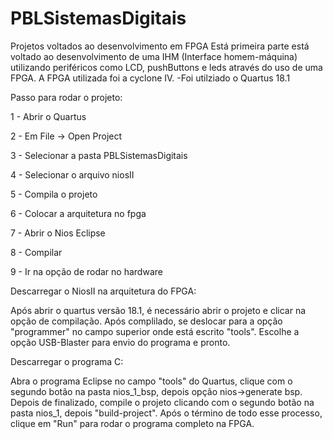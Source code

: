 # PBLSistemasDigitais
Projetos voltados ao desenvolvimento em FPGA
Está primeira parte está voltado ao desenvolvimento de uma IHM (Interface homem-máquina) utilizando periféricos como LCD, pushButtons e leds através do uso de uma FPGA. A FPGA utilizada foi a cyclone IV.
-Foi utilziado o Quartus 18.1

Passo para rodar o projeto:

1 - Abrir o Quartus

2 - Em File -> Open Project

3 - Selecionar a pasta PBLSistemasDigitais

4 - Selecionar o arquivo niosII

5 - Compila o projeto

6 - Colocar a arquitetura no fpga

7 - Abrir o Nios Eclipse

8 - Compilar

9 - Ir na opção de rodar no hardware


Descarregar o NiosII na arquitetura do FPGA:

Após abrir o quartus versão 18.1, é necessário abrir o projeto e clicar na opção de compilação. Após complilado, se deslocar para a opção "programmer" no campo superior onde está escrito "tools". Escolhe a opção USB-Blaster para envio do programa e pronto.

Descarregar o programa C:

Abra o programa Eclipse no campo "tools" do Quartus, clique com o segundo botão na pasta nios_1_bsp, depois opção nios->generate bsp. Depois de finalizado, compile o projeto clicando com o segundo botão na pasta nios_1, depois "build-project". Após o término de todo esse processo, clique em "Run" para rodar o programa completo na FPGA.
